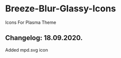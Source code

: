 # Breeze-Blur-Glassy-Icons
Icons For Plasma Theme

Changelog: 18.09.2020.
----------------------

Added mpd.svg icon
